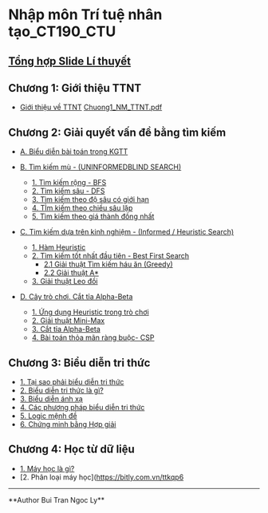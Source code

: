 # Nhập môn Trí tuệ nhân tạo_CT190_CTU
## [Tổng hợp Slide Lí thuyết](https://github.com/BuiTranNgocLy/Nhap-mon-TTNT_CT190_CTU/tree/main/Slide_Li_Thuyet)
 ## Chương 1: Giới thiệu TTNT
 - [Giới thiệu về TTNT](https://bitly.com.vn/mo24mj)
 [Chuong1_NM_TTNT.pdf](https://github.com/BuiTranNgocLy/Nhap-mon-TTNT_CT190_CTU/files/7497074/Chuong1_NM_TTNT.pdf)

 ## Chương 2: Giải quyết vấn đề bằng tìm kiếm
 - [A. Biểu diễn bài toán trong KGTT](https://github.com/BuiTranNgocLy/Nhap-mon-TTNT_CT190_CTU/blob/main/Chuong%202:%20Giai%20quyet%20van%20de%20bang%20tim%20kiem%20P1.md)

 - [B. Tìm kiếm mù - (UNINFORMEDBLIND SEARCH)](https://bitly.com.vn/fnix3m)
   - [1. Tìm kiếm rộng - BFS](https://github.com/BuiTranNgocLy/Nhap-mon-TTNT_CT190_CTU/blob/main/Chuong%202:%20Tim%20kiem%20mu.md#1-t%C3%ACm-ki%E1%BA%BFm-r%E1%BB%99ng-breath-first-search)
   - [2. Tìm kiếm sâu - DFS](https://github.com/BuiTranNgocLy/Nhap-mon-TTNT_CT190_CTU/blob/main/Chuong%202:%20Tim%20kiem%20mu.md#2-t%C3%ACm-ki%E1%BA%BFm-s%C3%A2u-depth-first-search)
   - [3. Tìm kiếm theo độ sâu có giới hạn](https://github.com/BuiTranNgocLy/Nhap-mon-TTNT_CT190_CTU/blob/main/Chuong%202:%20Tim%20kiem%20mu.md#3-t%C3%ACm-ki%E1%BA%BFm-theo-%C4%91%E1%BB%99-s%C3%A2u-c%C3%B3-gi%E1%BB%9Bi-h%E1%BA%A1n-depth-limited-search)
   - [4. TÌm kiếm theo chiều sâu lặp](https://github.com/BuiTranNgocLy/Nhap-mon-TTNT_CT190_CTU/blob/main/Chuong%202:%20Tim%20kiem%20mu.md#4t%C3%ACm-ki%E1%BA%BFm-theo-chi%E1%BB%81u-s%C3%A2u-l%E1%BA%B7p-iterative-deepening-depth-first-search)
   - [5. Tìm kiếm theo giá thành đồng nhất](https://github.com/BuiTranNgocLy/Nhap-mon-TTNT_CT190_CTU/blob/main/Chuong%202:%20Tim%20kiem%20mu.md#5-t%C3%ACm-ki%E1%BA%BFm-gi%C3%A1-th%C3%A0nh-%C4%91%E1%BB%93ng-nh%E1%BA%A5t-uniform-cost-search)

 - [C. Tim kiếm dựa trên kinh nghiệm - (Informed / Heuristic Search)](https://bitly.com.vn/cie4kw)
   - [1. Hàm Heuristic](https://github.com/BuiTranNgocLy/Nhap-mon-TTNT_CT190_CTU/blob/main/Chuong%202:%20Tim%20kiem%20dua%20tren%20kinh%20nghiem(Informed_%20Heuristic%20%20Search).md#ii-chi-t%E1%BA%BFt-v%E1%BB%81-h%C3%A0m-heuristic)
   - [2. Tìm kiếm tốt nhất đầu tiên - Best First Search](https://github.com/BuiTranNgocLy/Nhap-mon-TTNT_CT190_CTU/blob/main/Chuong%202:%20Tim%20kiem%20dua%20tren%20kinh%20nghiem(Informed_%20Heuristic%20%20Search).md#iii-t%C3%ACm-ki%E1%BA%BFm-t%E1%BB%91t-nh%E1%BA%A5t-%C4%91%E1%BA%A7u-ti%C3%AAn-best-first-search)
     - [2.1 Giải thuật Tìm kiếm háu ăn (Greedy)](https://github.com/BuiTranNgocLy/Nhap-mon-TTNT_CT190_CTU/blob/main/Chuong%202:%20Tim%20kiem%20dua%20tren%20kinh%20nghiem(Informed_%20Heuristic%20%20Search).md#iii-t%C3%ACm-ki%E1%BA%BFm-t%E1%BB%91t-nh%E1%BA%A5t-%C4%91%E1%BA%A7u-ti%C3%AAn-best-first-search)
     - [2.2 Giải thuật A*](https://github.com/BuiTranNgocLy/Nhap-mon-TTNT_CT190_CTU/blob/main/Chuong%202:%20Tim%20kiem%20dua%20tren%20kinh%20nghiem(Informed_%20Heuristic%20%20Search).md#v-gi%E1%BA%A3i-thu%E1%BA%ADt-a---c%E1%BA%ADp-nh%E1%BA%ADt-l%E1%BA%A1i-%C4%91%C6%B0%E1%BB%9Dng-%C4%91i-d%E1%BB%B1a-tr%C3%AAn-gi%C3%A1-tr%E1%BB%8B-gn)
   - [3. Giải thuật Leo đồi](https://github.com/BuiTranNgocLy/Nhap-mon-TTNT_CT190_CTU/blob/main/Chuong%202:%20Tim%20kiem%20dua%20tren%20kinh%20nghiem(Informed_%20Heuristic%20%20Search).md#v-gi%E1%BA%A3i-thu%E1%BA%ADt-leo-%C4%91%E1%BB%93i-hill-climbing)
 - [D. Cây trò chơi. Cắt tỉa Alpha-Beta](https://github.com/BuiTranNgocLy/Nhap-mon-TTNT_CT190_CTU/blob/main/Chuong%202:%20Cay%20tro%20choi.%20Cat%20tia%20Alpha-Beta.md)
   - [1. Ứng dụng Heuristic trong trò chơi](https://github.com/BuiTranNgocLy/Nhap-mon-TTNT_CT190_CTU/blob/main/Chuong%202:%20Cay%20tro%20choi.%20Cat%20tia%20Alpha-Beta.md#i-%E1%BB%A9ng-d%E1%BB%A5ng-heuristic-trong-c%C3%A1c-tr%C3%B2-ch%C6%A1i)
   - [2. Giải thuật Mini-Max](https://github.com/BuiTranNgocLy/Nhap-mon-TTNT_CT190_CTU/blob/main/Chuong%202:%20Cay%20tro%20choi.%20Cat%20tia%20Alpha-Beta.md#ii-gi%E1%BA%A3i-thu%E1%BA%ADt-mini_max)
   - [3. Cắt tỉa Alpha-Beta](https://github.com/BuiTranNgocLy/Nhap-mon-TTNT_CT190_CTU/blob/main/Chuong%202:%20Cay%20tro%20choi.%20Cat%20tia%20Alpha-Beta.md#iii-c%E1%BA%AFt-t%E1%BB%89a-alpha-beta)
   - [4. Bài toán thỏa mãn ràng buộc- CSP](https://github.com/BuiTranNgocLy/Nhap-mon-TTNT_CT190_CTU/blob/main/Chuong%202:%20Cay%20tro%20choi.%20Cat%20tia%20Alpha-Beta.md#iv-b%C3%A0i-to%C3%A1n-th%E1%BB%8Fa-m%C3%A3n-r%C3%A0ng-bu%E1%BB%99c---constraint-satisfaction-problem)
 ## Chương 3: Biểu diễn tri thức
 - [1. Tại sao phải biểu diễn tri thức](https://github.com/BuiTranNgocLy/CT190_Nhap-mon-TTNT_CTU/blob/main/Chuong%203:%20Bieu%20dien%20tri%20thuc.md#1-t%E1%BA%A1i-sao-ph%E1%BA%A3i-bi%E1%BB%83u-di%E1%BB%85n-tri-th%E1%BB%A9c)
 - [2. Biểu diễn tri thức là gì?](https://github.com/BuiTranNgocLy/CT190_Nhap-mon-TTNT_CTU/blob/main/Chuong%203:%20Bieu%20dien%20tri%20thuc.md#2-tri-th%E1%BB%A9c-l%C3%A0-g%C3%AC)
 - [3. Biểu diễn ánh xạ](https://github.com/BuiTranNgocLy/CT190_Nhap-mon-TTNT_CTU/blob/main/Chuong%203:%20Bieu%20dien%20tri%20thuc.md#3-bi%E1%BB%83u-di%E1%BB%85n-%C3%A1nh-x%E1%BA%A1)
 - [4. Các phương pháp biểu diễn tri thức](https://github.com/BuiTranNgocLy/CT190_Nhap-mon-TTNT_CTU/blob/main/Chuong%203:%20Bieu%20dien%20tri%20thuc.md#4-c%C3%A1c-ph%C6%B0%C6%A1ng-ph%C3%A1p-bi%E1%BB%83u-di%E1%BB%85n-tri-th%E1%BB%A9c-c%C6%A1-b%E1%BA%A3n)
 - [5. Logic mệnh đề](https://github.com/BuiTranNgocLy/CT190_Nhap-mon-TTNT_CTU/blob/main/Chuong%203:%20Bieu%20dien%20tri%20thuc.md#5-logic-m%E1%BB%87nh-%C4%91%E1%BB%81)
 - [6. Chứng minh bằng Hợp giải](https://github.com/BuiTranNgocLy/CT190_Nhap-mon-TTNT_CTU/blob/main/Chuong%203:%20Bieu%20dien%20tri%20thuc.md#ch%E1%BB%A9ng-minh-logic)
 ## Chương 4: Học từ dữ liệu
 - [1. Máy học là gì?](https://bitly.com.vn/vkat3c)
 - [2. Phân loại máy học](https://bitly.com.vn/ttkqp6

<hr>
**Author Bui Tran Ngoc Ly**
